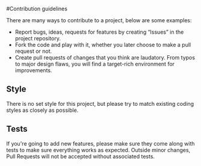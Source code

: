 #Contribution guidelines

There are many ways to contribute to a project, below are some examples:

- Report bugs, ideas, requests for features by creating “Issues” in the project repository.
- Fork the code and play with it, whether you later choose to make a pull request or not.
- Create pull requests of changes that you think are laudatory. From typos to major design flaws, you will find a target-rich environment for improvements.

## Style
There is no set style for this project, but please try to match existing coding styles as closely as possible.

## Tests
If you're going to add new features, please make sure they come along with tests to make sure everything works as expected. Outside minor changes, Pull Requests will not be accepted without associated tests.
